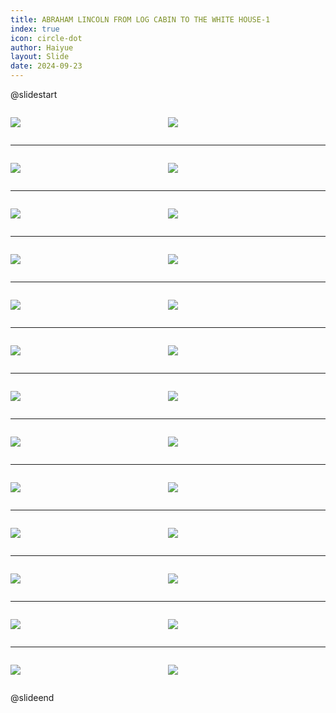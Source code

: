 ```yaml
---
title: ABRAHAM LINCOLN FROM LOG CABIN TO THE WHITE HOUSE-1
index: true
icon: circle-dot
author: Haiyue
layout: Slide
date: 2024-09-23
---
```

 
@slidestart

<div style="display:flex">
<div style="flex:1">

![](/reading/english/Level-Z/ABRAHAM%20LINCOLN%20FROM%20LOG%20CABIN%20TO%20THE%20WHITE%20HOUSE-1/001.webp)
</div>
<div style="flex:1">

![](/reading/english/Level-Z/ABRAHAM%20LINCOLN%20FROM%20LOG%20CABIN%20TO%20THE%20WHITE%20HOUSE-1/002.webp)
</div>
</div>

---

<div style="display:flex">
<div style="flex:1">

![](/reading/english/Level-Z/ABRAHAM%20LINCOLN%20FROM%20LOG%20CABIN%20TO%20THE%20WHITE%20HOUSE-1/003.webp)
</div>
<div style="flex:1">

![](/reading/english/Level-Z/ABRAHAM%20LINCOLN%20FROM%20LOG%20CABIN%20TO%20THE%20WHITE%20HOUSE-1/004.webp)
</div>
</div>

---

<div style="display:flex">
<div style="flex:1">

![](/reading/english/Level-Z/ABRAHAM%20LINCOLN%20FROM%20LOG%20CABIN%20TO%20THE%20WHITE%20HOUSE-1/005.webp)
</div>
<div style="flex:1">

![](/reading/english/Level-Z/ABRAHAM%20LINCOLN%20FROM%20LOG%20CABIN%20TO%20THE%20WHITE%20HOUSE-1/006.webp)
</div>
</div>

---

<div style="display:flex">
<div style="flex:1">

![](/reading/english/Level-Z/ABRAHAM%20LINCOLN%20FROM%20LOG%20CABIN%20TO%20THE%20WHITE%20HOUSE-1/007.webp)
</div>
<div style="flex:1">

![](/reading/english/Level-Z/ABRAHAM%20LINCOLN%20FROM%20LOG%20CABIN%20TO%20THE%20WHITE%20HOUSE-1/008.webp)
</div>
</div>

---

<div style="display:flex">
<div style="flex:1">

![](/reading/english/Level-Z/ABRAHAM%20LINCOLN%20FROM%20LOG%20CABIN%20TO%20THE%20WHITE%20HOUSE-1/009.webp)
</div>
<div style="flex:1">

![](/reading/english/Level-Z/ABRAHAM%20LINCOLN%20FROM%20LOG%20CABIN%20TO%20THE%20WHITE%20HOUSE-1/010.webp)
</div>
</div>

---

<div style="display:flex">
<div style="flex:1">

![](/reading/english/Level-Z/ABRAHAM%20LINCOLN%20FROM%20LOG%20CABIN%20TO%20THE%20WHITE%20HOUSE-1/011.webp)
</div>
<div style="flex:1">

![](/reading/english/Level-Z/ABRAHAM%20LINCOLN%20FROM%20LOG%20CABIN%20TO%20THE%20WHITE%20HOUSE-1/012.webp)
</div>
</div>

---

<div style="display:flex">
<div style="flex:1">

![](/reading/english/Level-Z/ABRAHAM%20LINCOLN%20FROM%20LOG%20CABIN%20TO%20THE%20WHITE%20HOUSE-1/013.webp)
</div>
<div style="flex:1">

![](/reading/english/Level-Z/ABRAHAM%20LINCOLN%20FROM%20LOG%20CABIN%20TO%20THE%20WHITE%20HOUSE-1/014.webp)
</div>
</div>

---

<div style="display:flex">
<div style="flex:1">

![](/reading/english/Level-Z/ABRAHAM%20LINCOLN%20FROM%20LOG%20CABIN%20TO%20THE%20WHITE%20HOUSE-1/015.webp)
</div>
<div style="flex:1">

![](/reading/english/Level-Z/ABRAHAM%20LINCOLN%20FROM%20LOG%20CABIN%20TO%20THE%20WHITE%20HOUSE-1/016.webp)
</div>
</div>

---

<div style="display:flex">
<div style="flex:1">

![](/reading/english/Level-Z/ABRAHAM%20LINCOLN%20FROM%20LOG%20CABIN%20TO%20THE%20WHITE%20HOUSE-1/017.webp)
</div>
<div style="flex:1">

![](/reading/english/Level-Z/ABRAHAM%20LINCOLN%20FROM%20LOG%20CABIN%20TO%20THE%20WHITE%20HOUSE-1/018.webp)
</div>
</div>

---

<div style="display:flex">
<div style="flex:1">

![](/reading/english/Level-Z/ABRAHAM%20LINCOLN%20FROM%20LOG%20CABIN%20TO%20THE%20WHITE%20HOUSE-1/019.webp)
</div>
<div style="flex:1">

![](/reading/english/Level-Z/ABRAHAM%20LINCOLN%20FROM%20LOG%20CABIN%20TO%20THE%20WHITE%20HOUSE-1/020.webp)
</div>
</div>

---

<div style="display:flex">
<div style="flex:1">

![](/reading/english/Level-Z/ABRAHAM%20LINCOLN%20FROM%20LOG%20CABIN%20TO%20THE%20WHITE%20HOUSE-1/021.webp)
</div>
<div style="flex:1">

![](/reading/english/Level-Z/ABRAHAM%20LINCOLN%20FROM%20LOG%20CABIN%20TO%20THE%20WHITE%20HOUSE-1/022.webp)
</div>
</div>

---

<div style="display:flex">
<div style="flex:1">

![](/reading/english/Level-Z/ABRAHAM%20LINCOLN%20FROM%20LOG%20CABIN%20TO%20THE%20WHITE%20HOUSE-1/023.webp)
</div>
<div style="flex:1">

![](/reading/english/Level-Z/ABRAHAM%20LINCOLN%20FROM%20LOG%20CABIN%20TO%20THE%20WHITE%20HOUSE-1/024.webp)
</div>
</div>

---

<div style="display:flex">
<div style="flex:1">

![](/reading/english/Level-Z/ABRAHAM%20LINCOLN%20FROM%20LOG%20CABIN%20TO%20THE%20WHITE%20HOUSE-1/025.webp)
</div>
<div style="flex:1">

![](/reading/english/Level-Z/ABRAHAM%20LINCOLN%20FROM%20LOG%20CABIN%20TO%20THE%20WHITE%20HOUSE-1/026.webp)
</div>
</div>

@slideend